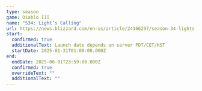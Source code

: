 ```yaml
---
type: season
game: Diablo III
name: "S34: Light’s Calling"
url: https://news.blizzard.com/en-us/article/24166297/season-34-lights-calling-preview
start:
  confirmed: true
  additionalText: Launch date depends on server PDT/CET/KST
  startDate: 2025-01-31T01:00:00.000Z
end:
  endDate: 2025-06-01T23:59:00.000Z
  confirmed: true
  overrideText: ""
  additionalText: ""
---
```

